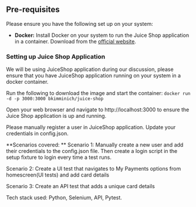 ## Pre-requisites
Please ensure you have the following set up on your system:

- **Docker:** Install Docker on your system to run the Juice Shop application in a container.
Download from the [official website](https://www.docker.com/).

### Setting up Juice Shop Application
We will be using JuiceShop application during our discussion, please ensure that you have
JuiceShop application running on your system in a docker container.

Run the following to download the image and start the container:
`docker run -d -p 3000:3000 bkimminich/juice-shop`

Open your web browser and navigate to http://localhost:3000 to ensure the Juice Shop
application is up and running.

Please manually register a user in JuiceShop application. Update your credentials in config.json.

**Scenarios covered: **
Scenario 1: Manually create a new user and add their credentials to the config.json file. Then create a
login script in the setup fixture to login every time a test runs.

Scenario 2: Create a UI test that navigates to My Payments options from homescreen(UI tests) and
add card details

Scenario 3: Create an API test that adds a unique card details



Tech stack used: Python, Selenium, API, Pytest.
